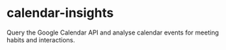 # calendar-insights

Query the Google Calendar API and analyse calendar events for meeting habits and interactions.


